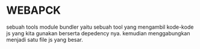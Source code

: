 # WEBAPCK

sebuah tools module bundler yaitu sebuah tool yang mengambil kode-kode js yang kita gunakan berserta depedency nya. kemudian menggabungkan menjadi satu file js yang besar.
